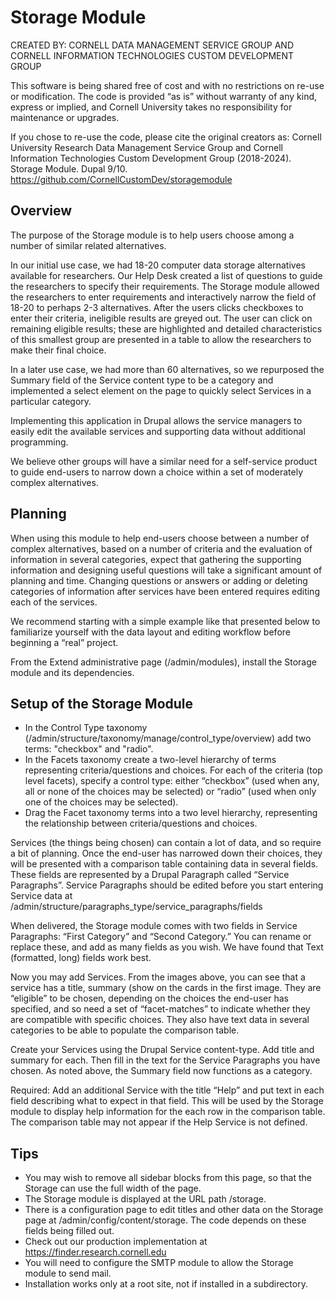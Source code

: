 # Storage Module

CREATED BY: CORNELL DATA MANAGEMENT SERVICE GROUP AND CORNELL INFORMATION TECHNOLOGIES CUSTOM DEVELOPMENT GROUP

This software is being shared free of cost and with no restrictions on re-use or modification. The code is provided “as is” without warranty of any kind, express or implied, and Cornell University takes no responsibility for maintenance or upgrades.

If you chose to re-use the code, please cite the original creators as: Cornell University Research Data Management Service Group and Cornell Information Technologies Custom Development Group (2018-2024). Storage Module. Dupal 9/10.
https://github.com/CornellCustomDev/storagemodule

## Overview

The purpose of the Storage module is to help users choose among a number of similar related alternatives.

In our initial use case, we had 18-20 computer data storage alternatives available for researchers. Our Help Desk created a list of questions to guide the researchers to specify their requirements. The Storage module allowed the researchers to enter requirements and interactively narrow the field of 18-20 to perhaps 2-3 alternatives.
After the users clicks checkboxes to enter their criteria, ineligible results are greyed out. The user can click on remaining eligible results; these are highlighted and detailed characteristics of this smallest group are presented in a table to allow the researchers to make their final choice.

In a later use case, we had more than 60 alternatives, so we repurposed the Summary field of the Service content type to be a category and implemented a select element on the page to quickly select Services in a particular category.

Implementing this application in Drupal allows the service managers to easily edit the available services and supporting data without additional programming.

We believe other groups will have a similar need for a self-service product to guide end-users to narrow down a choice within a set of moderately complex alternatives.  

## Planning

When using this module to help end-users choose between a number of complex alternatives, based on a number of criteria and the evaluation of information in several categories, expect that gathering the supporting information and designing useful questions will take a significant amount of planning and time. Changing questions or answers or adding or deleting categories of information after services have been entered requires editing each of the services.  

We recommend starting with a simple example like that presented below to familiarize yourself with the data layout and editing workflow before beginning a “real” project.


From the Extend administrative page (/admin/modules), install the Storage module and its dependencies. 

## Setup of the Storage Module

* In the Control Type taxonomy (/admin/structure/taxonomy/manage/control_type/overview)  add two terms: "checkbox" and "radio".
* In the Facets taxonomy create a two-level hierarchy of terms representing criteria/questions and choices. For each of the criteria (top level facets), specify a control type: either “checkbox” (used when any, all or none of the choices may be selected) or “radio” (used when only one of the choices may be selected).
* Drag the Facet taxonomy terms into a two level hierarchy, representing the relationship between criteria/questions and choices.

Services (the things being chosen) can contain a lot of data, and so require a bit of planning. Once the end-user has narrowed down their choices, they will be presented with a comparison table containing data in several fields. These fields are represented by a  Drupal Paragraph called “Service Paragraphs”. Service Paragraphs should be edited before you start entering Service data at 
/admin/structure/paragraphs_type/service_paragraphs/fields 

When delivered, the Storage module comes with two fields in Service Paragraphs: “First Category” and “Second Category.” You can rename or replace these, and add as many fields as you wish. We have found that Text (formatted, long) fields work best.

Now you may add Services. From the images above, you can see that a service has a title, summary (show on the cards in the first image. They are “eligible” to be chosen, depending on the choices the end-user has specified, and so need a set of “facet-matches” to indicate whether they are compatible with specific choices.  They also have text data in several categories to be able to populate the comparison table.

Create your Services using the Drupal Service content-type. Add title and summary for each.
Then fill in the text for the Service Paragraphs you have chosen.  As noted above, the Summary field now functions as a category. 

Required:  Add an additional Service with the title “Help” and put text in each field describing what to expect in that field. This will be used by the Storage module to display help information for the each row in the comparison table. The comparison table may not appear if the Help Service is not defined.

## Tips

* You may wish to remove all sidebar blocks from this page, so that the Storage can use the full width of the page.
* The Storage module is displayed at the URL path /storage.
* There is a configuration page to edit titles and other data on the Storage page at /admin/config/content/storage.  The code depends on these fields being filled out. 
* Check out our production implementation at https://finder.research.cornell.edu
* You will need to configure the SMTP module to allow the Storage module to send mail.
* Installation works only at a root site, not if installed in a subdirectory.



